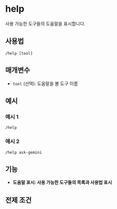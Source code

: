 # help

사용 가능한 도구들의 도움말을 표시합니다.

## 사용법

```
/help [tool]
```

## 매개변수

- `tool` (선택): 도움말을 볼 도구 이름

## 예시


### 예시 1
```
/help
```

### 예시 2
```
/help ask-gemini
```


## 기능

- **도움말 표시: 사용 가능한 도구들의 목록과 사용법 표시**

## 전제 조건


